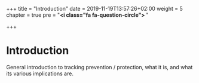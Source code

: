 +++
title = "Introduction"
date = 2019-11-19T13:57:26+02:00
weight = 5
chapter = true
pre = "<b><i class=\"fa fa-question-circle\"></i> </b>"

+++

# Introduction

General introduction to tracking prevention / protection, what it is, and what its various implications are.
